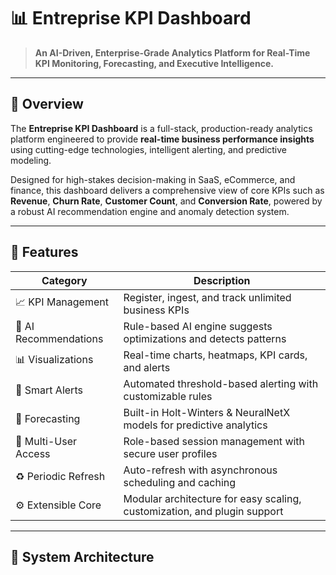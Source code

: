 # 📊 Entreprise KPI Dashboard

> **An AI-Driven, Enterprise-Grade Analytics Platform for Real-Time KPI Monitoring, Forecasting, and Executive Intelligence.**

---

## 🚀 Overview

The **Entreprise KPI Dashboard** is a full-stack, production-ready analytics platform engineered to provide **real-time business performance insights** using cutting-edge technologies, intelligent alerting, and predictive modeling.

Designed for high-stakes decision-making in SaaS, eCommerce, and finance, this dashboard delivers a comprehensive view of core KPIs such as **Revenue**, **Churn Rate**, **Customer Count**, and **Conversion Rate**, powered by a robust AI recommendation engine and anomaly detection system.

---

## 🔧 Features

| Category              | Description                                                                 |
|-----------------------|-----------------------------------------------------------------------------|
| 📈 KPI Management      | Register, ingest, and track unlimited business KPIs                        |
| 🧠 AI Recommendations | Rule-based AI engine suggests optimizations and detects patterns           |
| 📊 Visualizations      | Real-time charts, heatmaps, KPI cards, and alerts                         |
| 🔔 Smart Alerts        | Automated threshold-based alerting with customizable rules                 |
| 📅 Forecasting         | Built-in Holt-Winters & NeuralNetX models for predictive analytics         |
| 🔐 Multi-User Access   | Role-based session management with secure user profiles                    |
| ♻️ Periodic Refresh    | Auto-refresh with asynchronous scheduling and caching                     |
| ⚙️ Extensible Core     | Modular architecture for easy scaling, customization, and plugin support   |

---

## 🧱 System Architecture

